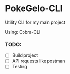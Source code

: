 # PokeGelo-CLI
Utility CLI for my main project

Using: Cobra-CLI

### TODO:
 - [ ] Build project
 - [ ] API requests like postman
 - [ ] Testing
